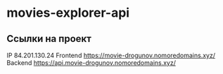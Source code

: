 # movies-explorer-api

## Ссылки на проект

IP 84.201.130.24
Frontend https://movie-drogunov.nomoredomains.xyz/
Backend https://api.movie-drogunov.nomoredomains.xyz/
